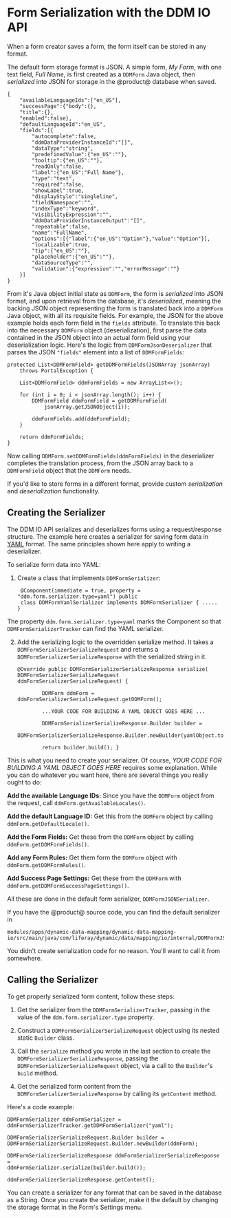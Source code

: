 # Form Serialization with the DDM IO API

When a form creator saves a form, the form itself can be stored in any format.

The default form storage format is JSON. A simple form, _My Form_, with one text
field, _Full Name_, is first created as a `DDMForm` Java object, then
_serialized_ into JSON for storage in the @product@ database when saved.

    {
        "availableLanguageIds":["en_US"],
        "successPage":{"body":{},
        "title":{},
        "enabled":false},
        "defaultLanguageId":"en_US",
        "fields":[{
            "autocomplete":false,
            "ddmDataProviderInstanceId":"[]",
            "dataType":"string",
            "predefinedValue":{"en_US":""},
            "tooltip":{"en_US":""},
            "readOnly":false,
            "label":{"en_US":"Full Name"},
            "type":"text",
            "required":false,
            "showLabel":true,
            "displayStyle":"singleline",
            "fieldNamespace":"",
            "indexType":"keyword",
            "visibilityExpression":"",
            "ddmDataProviderInstanceOutput":"[]",
            "repeatable":false,
            "name":"FullName",
            "options":[{"label":{"en_US":"Option"},"value":"Option"}],
            "localizable":true,
            "tip":{"en_US":""},
            "placeholder":{"en_US":""},
            "dataSourceType":"",
            "validation":{"expression":"","errorMessage":""}
        }]
    }

From it's Java object initial state as `DDMForm`, the form is _serialized_ into
JSON format, and upon retrieval from the database, it's _deserialized_, meaning
the backing JSON object representing the form is translated back into a
`DDMForm` Java object, with all its requisite fields. For example, the JSON for
the above example holds each form field in the `fields` attribute. To translate
this back into the necessary `DDMForm` object (deserialization), first parse the
data contained in the JSON object into an actual form field using your
deserialization logic. Here's the logic from `DDMFormJsonDeserializer` that
parses the JSON `"fields"` element into a list of `DDMFormFields`:

	protected List<DDMFormField> getDDMFormFields(JSONArray jsonArray)
		throws PortalException {

		List<DDMFormField> ddmFormFields = new ArrayList<>();

		for (int i = 0; i < jsonArray.length(); i++) {
			DDMFormField ddmFormField = getDDMFormField(
				jsonArray.getJSONObject(i));

			ddmFormFields.add(ddmFormField);
		}

		return ddmFormFields;
	}

Now calling `DDMForm.setDDMFormFields(ddmFormFields)` in the deserializer
completes the translation process, from the JSON array back to a `DDMFormField`
object that the `DDMForm` needs.

If you'd like to store forms in a different format, provide custom
_serialization_ and _deserialization_ functionality.

## Creating the Serializer

The DDM IO API serializes and deserializes forms using  a request/response
structure. The example here creates a serializer for saving form data in
[YAML](https://yaml.org/) format. The same principles shown here apply to
writing a deserializer. 

To serialize form data into YAML:

1. Create a class that implements `DDMFormSerializer`:

        @Component(immediate = true, property = "ddm.form.serializer.type=yaml") public
        class DDMFormYamlSerializer implements DDMFormSerializer { .....  }

The property `ddm.form.serializer.type=yaml` marks the Component so that
`DDMFormSerializerTracker` can find the YAML serializer.

2.  Add the serializing logic to the overridden serialize method. It takes a
    `DDMFormSerializerSerializeRequest` and returns a
    `DDMFormSerializerSerializeResponse`  with the serialized string in it.

        @Override public DDMFormSerializerSerializeResponse serialize(
        DDMFormSerializerSerializeRequest ddmFormSerializerSerializeRequest) {

                DDMForm ddmForm = ddmFormSerializerSerializeRequest.getDDMForm(); 

                ...YOUR CODE FOR BUILDING A YAML OBJECT GOES HERE ...  

                DDMFormSerializerSerializeResponse.Builder builder = 
                    DDMFormSerializerSerializeResponse.Builder.newBuilder(yamlObject.toString());

                return builder.build(); }

This is what you need to create your serializer. Of course, _YOUR CODE FOR
BUILDING A YAML OBJECT GOES HERE_ requires some explanation. While you can
do whatever you want here, there are several things you really ought to
do:

**Add the available Language IDs:** Since you have the `DDMForm` object from the
    request, call `ddmForm.getAvailableLocales()`.

**Add the default Language ID:** Get this from the `DDMForm` object by calling
    `ddmForm.getDefaultLocale()`.

**Add the Form Fields:** Get these from the `DDMForm` object by calling
    `ddmForm.getDDMFormFields()`.

**Add any Form Rules:** Get them form the `DDMForm` object with
    `ddmForm.getDDMFormRules()`.

**Add Success Page Settings:** Get these from the `DDMForm` with
    `ddmForm.getDDMFormSuccessPageSettings()`.

All these are done in the default form serializer, `DDMFormJSONSerializer`.

If you have the @product@ source code, you can find the default serializer in

    modules/apps/dynamic-data-mapping/dynamic-data-mapping-io/src/main/java/com/liferay/dynamic/data/mapping/io/internal/DDMFormJSONSerializer.java

You didn't create serialization code for no reason. You'll want to call it from
somewhere.

## Calling the Serializer 

To get properly serialized form content, follow these steps:

1.  Get the serializer from the `DDMFormSerializerTracker`, passing in the value
    of the `ddm.form.serializer.type` property.

2.  Construct a `DDMFormSerializerSerializeRequest` object using its nested
    static `Builder` class.

3.  Call the `serialize` method you wrote in the last section to create the
    `DDMFormSerializerSerializeResponse`, passing the
    `DDMFormSerializerSerializeRequest`
    object, via a call to the `Builder`'s `build` method.

4.  Get the serialized form content from the
    `DDMFormSerializerSerializeResponse` by calling its `getContent` method.

Here's a code example:

    DDMFormSerializer ddmFormSerializer =
    ddmFormSerializerTracker.getDDMFormSerializer("yaml");

    DDMFormSerializerSerializeRequest.Builder builder =
    DDMFormSerializerSerializeRequest.Builder.newBuilder(ddmForm);

    DDMFormSerializerSerializeResponse ddmFormSerializerSerializeResponse =
    ddmFormSerializer.serialize(builder.build());

    ddmFormSerializerSerializeResponse.getContent();

You can create a serializer for any format that can be saved in the database as
a String. Once you create the serializer, make it the default by changing the
storage format in the Form's Settings menu.

